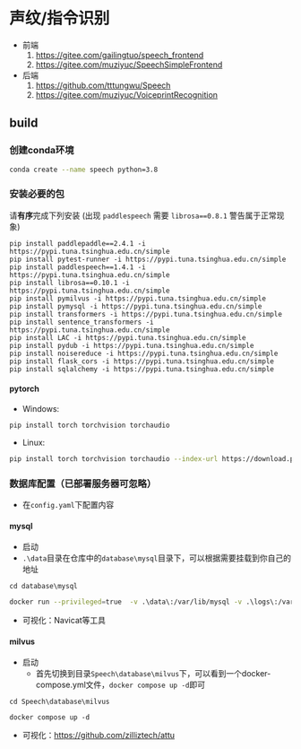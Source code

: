 # 声纹/指令识别

- 前端
  1. https://gitee.com/gailingtuo/speech_frontend
  2. https://gitee.com/muziyuc/SpeechSimpleFrontend
- 后端
  1. https://github.com/tttungwu/Speech
  2. https://gitee.com/muziyuc/VoiceprintRecognition


## build

### 创建conda环境

```sh
conda create --name speech python=3.8
```

### 安装必要的包
请**有序**完成下列安装
(出现 `paddlespeech` 需要 `librosa==0.8.1` 警告属于正常现象)
```shell 
pip install paddlepaddle==2.4.1 -i https://pypi.tuna.tsinghua.edu.cn/simple 
pip install pytest-runner -i https://pypi.tuna.tsinghua.edu.cn/simple 
pip install paddlespeech==1.4.1 -i https://pypi.tuna.tsinghua.edu.cn/simple 
pip install librosa==0.10.1 -i https://pypi.tuna.tsinghua.edu.cn/simple 
pip install pymilvus -i https://pypi.tuna.tsinghua.edu.cn/simple 
pip install pymysql -i https://pypi.tuna.tsinghua.edu.cn/simple 
pip install transformers -i https://pypi.tuna.tsinghua.edu.cn/simple 
pip install sentence_transformers -i https://pypi.tuna.tsinghua.edu.cn/simple 
pip install LAC -i https://pypi.tuna.tsinghua.edu.cn/simple 
pip install pydub -i https://pypi.tuna.tsinghua.edu.cn/simple 
pip install noisereduce -i https://pypi.tuna.tsinghua.edu.cn/simple 
pip install flask_cors -i https://pypi.tuna.tsinghua.edu.cn/simple 
pip install sqlalchemy -i https://pypi.tuna.tsinghua.edu.cn/simple 
```

[//]: # (```shell)

[//]: # (pip install -r requirements.txt -i https://pypi.tuna.tsinghua.edu.cn/simple)

[//]: # (```)
#### pytorch
- Windows:
```sh
pip install torch torchvision torchaudio
```
- Linux:
```sh
pip install torch torchvision torchaudio --index-url https://download.pytorch.org/whl/cpu
```

### 数据库配置（已部署服务器可忽略）

- 在`config.yaml`下配置内容

#### mysql

- 启动
- `.\data`目录在仓库中的`database\mysql`目录下，可以根据需要挂载到你自己的地址

```shell
cd database\mysql
```

```sh
docker run --privileged=true  -v .\data\:/var/lib/mysql -v .\logs\:/var/log/mysql -v .\conf\:/etc/mysql -v .\my.cnf:/etc/mysql/my.cnf  -p 8886:3306 --name mysql -e MYSQL_ROOT_PASSWORD=123456 -d mysql
```

- 可视化：Navicat等工具

#### milvus

- 启动
    - 首先切换到目录`Speech\database\milvus`下，可以看到一个docker-compose.yml文件，`docker compose up -d`即可

```shell
cd Speech\database\milvus
```

```
docker compose up -d
```

- 可视化：https://github.com/zilliztech/attu
